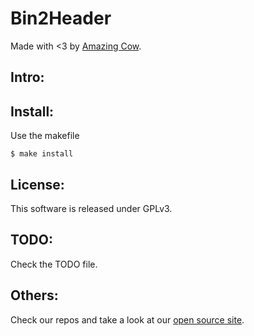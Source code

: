 Bin2Header
====

Made with <3 by [Amazing Cow](http://www.amazingcow.com).

<!-- ####################################################################### -->

## Intro:

<!-- COWTODO: -->


<!-- ####################################################################### -->

## Install:

Use the makefile

```$ make install```


<!-- ####################################################################### -->

<!-- COWTODO: -->


<!-- ####################################################################### -->

## License:
This software is released under GPLv3.


<!-- ####################################################################### -->

## TODO:
Check the TODO file.


<!-- ####################################################################### -->

## Others:
Check our repos and take a look at our [open source site](http://opensource.amazingcow.com).
